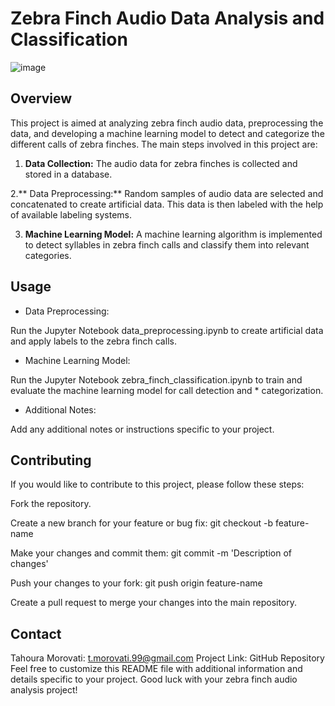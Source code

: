 # Zebra Finch Audio Data Analysis and Classification

![image](https://github.com/tmorovati/Bird-Garden-Zebra-finch-/assets/47552594/325b5956-e5d7-4aa8-8169-c8e561f8c393)

## Overview
This project is aimed at analyzing zebra finch audio data, preprocessing the data, and developing a machine learning model to detect and categorize the different calls of zebra finches. The main steps involved in this project are:

1. **Data Collection:** The audio data for zebra finches is collected and stored in a database.

2.** Data Preprocessing:** Random samples of audio data are selected and concatenated to create artificial data. This data is then labeled with the help of available labeling systems.

3. **Machine Learning Model:** A machine learning algorithm is implemented to detect syllables in zebra finch calls and classify them into relevant categories.
## Usage
* Data Preprocessing:

Run the Jupyter Notebook data_preprocessing.ipynb to create artificial data and apply labels to the zebra finch calls.
* Machine Learning Model:

Run the Jupyter Notebook zebra_finch_classification.ipynb to train and evaluate the machine learning model for call detection and * categorization.

* Additional Notes:

Add any additional notes or instructions specific to your project.
   
## Contributing

If you would like to contribute to this project, please follow these steps:

Fork the repository.

Create a new branch for your feature or bug fix: git checkout -b feature-name

Make your changes and commit them: git commit -m 'Description of changes'

Push your changes to your fork: git push origin feature-name

Create a pull request to merge your changes into the main repository.
## Contact
Tahoura Morovati: t.morovati.99@gmail.com
Project Link: GitHub Repository
Feel free to customize this README file with additional information and details specific to your project. Good luck with your zebra finch audio analysis project!

